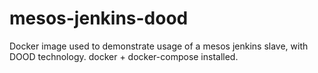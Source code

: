 # mesos-jenkins-dood
Docker image used to demonstrate usage of a mesos jenkins slave, with DOOD technology. docker + docker-compose installed.
